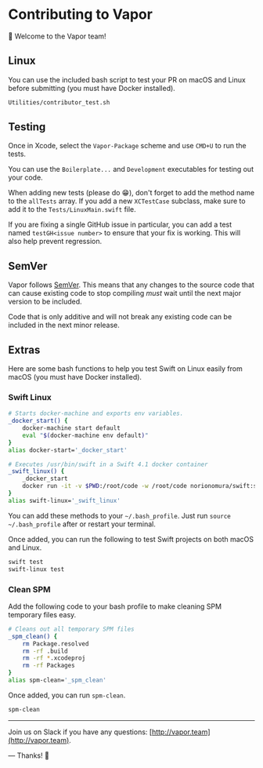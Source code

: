 # Contributing to Vapor

👋 Welcome to the Vapor team! 

## Linux

You can use the included bash script to test your PR on macOS and Linux before submitting (you must have Docker installed).

```sh
Utilities/contributor_test.sh 
```

## Testing

Once in Xcode, select the `Vapor-Package` scheme and use `CMD+U` to run the tests.

You can use the `Boilerplate...` and `Development` executables for testing out your code.

When adding new tests (please do 😁), don't forget to add the method name to the `allTests` array. 
If you add a new `XCTestCase` subclass, make sure to add it to the `Tests/LinuxMain.swift` file.

If you are fixing a single GitHub issue in particular, you can add a test named `testGH<issue number>` to ensure
that your fix is working. This will also help prevent regression.

## SemVer

Vapor follows [SemVer](https://semver.org). This means that any changes to the source code that can cause
existing code to stop compiling _must_ wait until the next major version to be included. 

Code that is only additive and will not break any existing code can be included in the next minor release.

## Extras

Here are some bash functions to help you test Swift on Linux easily from macOS (you must have Docker installed).

### Swift Linux

```bash
# Starts docker-machine and exports env variables.
_docker_start() {
    docker-machine start default
    eval "$(docker-machine env default)"
}
alias docker-start='_docker_start'

# Executes /usr/bin/swift in a Swift 4.1 docker container
_swift_linux() {
    _docker_start
    docker run -it -v $PWD:/root/code -w /root/code norionomura/swift:swift-4.1-branch /usr/bin/swift $1
}
alias swift-linux='_swift_linux'
```

You can add these methods to your `~/.bash_profile`. Just run `source ~/.bash_profile` after or restart your terminal.

Once added, you can run the following to test Swift projects on both macOS and Linux.

```sh
swift test
swift-linux test
```

### Clean SPM

Add the following code to your bash profile to make cleaning SPM temporary files easy.

```bash
# Cleans out all temporary SPM files
_spm_clean() {
	rm Package.resolved
	rm -rf .build
	rm -rf *.xcodeproj
	rm -rf Packages
}
alias spm-clean='_spm_clean'
```

Once added, you can run `spm-clean`.

```sh
spm-clean
```

----------

Join us on Slack if you have any questions: [http://vapor.team](http://vapor.team).

&mdash; Thanks! 🙌
